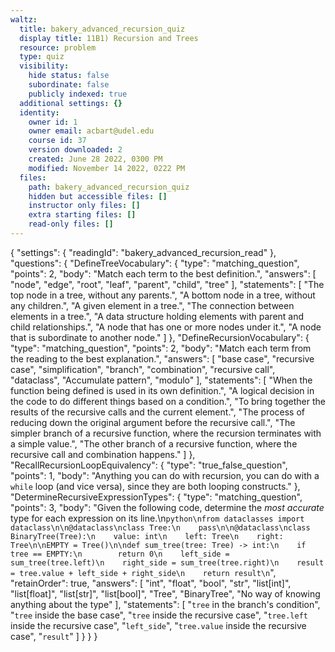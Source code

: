 ```yaml
---
waltz:
  title: bakery_advanced_recursion_quiz
  display title: 11B1) Recursion and Trees
  resource: problem
  type: quiz
  visibility:
    hide status: false
    subordinate: false
    publicly indexed: true
  additional settings: {}
  identity:
    owner id: 1
    owner email: acbart@udel.edu
    course id: 37
    version downloaded: 2
    created: June 28 2022, 0300 PM
    modified: November 14 2022, 0222 PM
  files:
    path: bakery_advanced_recursion_quiz
    hidden but accessible files: []
    instructor only files: []
    extra starting files: []
    read-only files: []
---
```

{
  "settings": {
    "readingId": "bakery_advanced_recursion_read"
  },
  "questions": {
    "DefineTreeVocabulary": {
      "type": "matching_question",
      "points": 2,
      "body": "Match each term to the best definition.",
      "answers": [
        "node",
        "edge",
        "root",
        "leaf",
        "parent",
        "child",
        "tree"
      ],
      "statements": [
        "The top node in a tree, without any parents.",
        "A bottom node in a tree, without any children.",
        "A given element in a tree.",
        "The connection between elements in a tree.",
        "A data structure holding elements with parent and child relationships.",
        "A node that has one or more nodes under it.",
        "A node that is subordinate to another node."
      ]
    },
    "DefineRecursionVocabulary": {
      "type": "matching_question",
      "points": 2,
      "body": "Match each term from the reading to the best explanation.",
      "answers": [
        "base case",
        "recursive case",
        "simplification",
        "branch",
        "combination",
        "recursive call",
        "dataclass",
        "Accumulate pattern",
        "modulo"
      ],
      "statements": [
        "When the function being defined is used in its own definition.",
        "A logical decision in the code to do different things based on a condition.",
        "To bring together the results of the recursive calls and the current element.",
        "The process of reducing down the original argument before the recursive call.",
        "The simpler branch of a recursive function, where the recursion terminates with a simple value.",
        "The other branch of a recursive function, where the recursive call and combination happens."
      ]
    },
    "RecallRecursionLoopEquivalency": {
      "type": "true_false_question",
      "points": 1,
      "body": "Anything you can do with recursion, you can do with a `while` loop (and vice versa), since they are both looping constructs."
    },
    "DetermineRecursiveExpressionTypes": {
      "type": "matching_question",
      "points": 3,
      "body": "Given the following code, determine the *most accurate* type for each expression on its line.\n```python\nfrom dataclasses import dataclass\n\n@dataclass\nclass Tree:\n    pass\n\n@dataclass\nclass BinaryTree(Tree):\n    value: int\n    left: Tree\n    right: Tree\n\nEMPTY = Tree()\n\ndef sum_tree(tree: Tree) -> int:\n    if tree == EMPTY:\n        return 0\n    left_side = sum_tree(tree.left)\n    right_side = sum_tree(tree.right)\n    result = tree.value + left_side + right_side\n    return result\n```",
      "retainOrder": true,
      "answers": [
        "int",
        "float",
        "bool",
        "str",
        "list[int]",
        "list[float]",
        "list[str]",
        "list[bool]",
        "Tree",
        "BinaryTree",
        "No way of knowing anything about the type"
      ],
      "statements": [
        "<code>tree</code> in the branch's condition",
        "<code>tree</code> inside the base case",
        "<code>tree</code> inside the recursive case",
        "<code>tree.left</code> inside the recursive case",
        "<code>left_side</code>",
        "<code>tree.value</code> inside the recursive case",
        "<code>result</code>"
      ]
    }
  }
}
